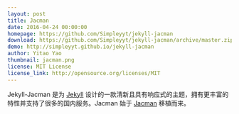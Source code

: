 ```yaml
---
layout: post
title: Jacman
date: 2016-04-24 00:00:00
homepage: https://github.com/Simpleyyt/jekyll-jacman
download: https://github.com/Simpleyyt/jekyll-jacman/archive/master.zip
demo: http://simpleyyt.github.io/jekyll-jacman
author: Yitao Yao
thumbnail: jacman.png
license: MIT License
license_link: http://opensource.org/licenses/MIT
---
```


Jekyll-Jacman 是为 [Jekyll](http://jekyllrb.com) 设计的一款清新且具有响应式的主题，拥有更丰富的特性并支持了很多的国内服务。Jacman 始于 [Jacman](https://github.com/wuchong/jacman) 移植而来。
